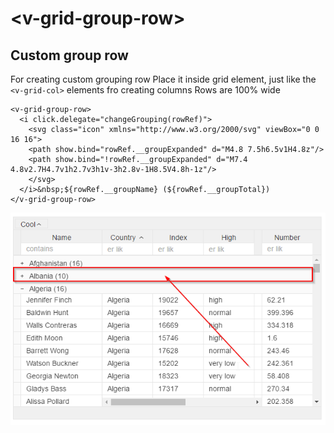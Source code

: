 # &lt;v-grid-group-row&gt;

## Custom group row

For creating custom grouping row Place it inside grid element, just like the `<v-grid-col>` elements fro creating columns Rows are 100% wide

```text
<v-grid-group-row>
  <i click.delegate="changeGrouping(rowRef)">
    <svg class="icon" xmlns="http://www.w3.org/2000/svg" viewBox="0 0 16 16">
    <path show.bind="rowRef.__groupExpanded" d="M4.8 7.5h6.5v1H4.8z"/>
    <path show.bind="!rowRef.__groupExpanded" d="M7.4 4.8v2.7H4.7v1h2.7v3h1v-3h2.8v-1H8.5V4.8h-1z"/>
    </svg>
  </i>&nbsp;${rowRef.__groupName} (${rowRef.__groupTotal})
</v-grid-group-row>
```

![](.gitbook/assets/custom-grouping-row.png)

